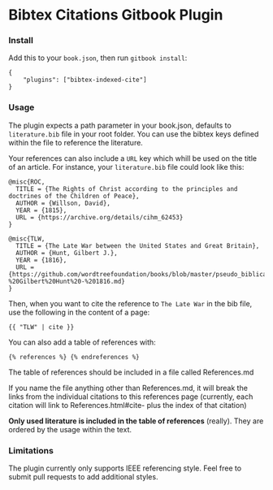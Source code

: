Bibtex Citations Gitbook Plugin
==============

### Install

Add this to your `book.json`, then run `gitbook install`:

```
{
    "plugins": ["bibtex-indexed-cite"]
}
```

### Usage

The plugin expects a path parameter in your book.json, defaults to `literature.bib` file in your root folder. You can use the bibtex keys defined within the file to reference the literature.

Your references can also include a `URL` key which whill be used on the title of an article. For instance, your `literature.bib` file could look like this:

```
@misc{ROC,
  TITLE = {The Rights of Christ according to the principles and doctrines of the Children of Peace},
  AUTHOR = {Willson, David},
  YEAR = {1815},
  URL = {https://archive.org/details/cihm_62453}
}

@misc{TLW,
  TITLE = {The Late War between the United States and Great Britain},
  AUTHOR = {Hunt, Gilbert J.},
  YEAR = {1816},
  URL = {https://github.com/wordtreefoundation/books/blob/master/pseudo_biblical/The%20Late%20War%20-%20Gilbert%20Hunt%20-%201816.md}
}
```

Then, when you want to cite the reference to `The Late War` in the bib file, use the following in the content of a page:

```
{{ "TLW" | cite }}
```

You can also add a table of references with:

```
{% references %} {% endreferences %}
```

The table of references should be included in a file called References.md

If you name the file anything other than References.md, it will break the links from the individual citations to this references page (currently, each citation will link to References.html#cite- plus the index of that citation)

**Only used literature is included in the table of references** (really). They are ordered by the usage within the text.

### Limitations

The plugin currently only supports IEEE referencing style.
Feel free to submit pull requests to add additional styles.

